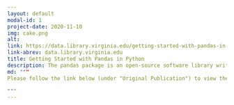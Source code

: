 ```yaml
---
layout: default
modal-id: 1
project-date: 2020-11-10
img: cake.png
alt:
link: https://data.library.virginia.edu/getting-started-with-pandas-in-python/
link-abrev: data.library.virginia.edu
title: Getting Started with Pandas in Python
description: The pandas package is an open-source software library written for data analysis in Python. In this article, I will explore briefly some of the most commonly used functions and methods for understanding, formatting, and visualizing data with the pandas package. I'll be using the Virginia Department of Health (VDH) COVID-19 Public Use Dataset in the working example presented here.
md: """
Please follow the link below (under "Original Publication") to view the full article.

"""
---
```

